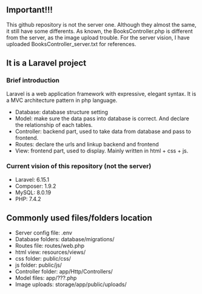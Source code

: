 ## Important!!!
This github repository is not the server one.
Although they almost the same, it still have some differents.
As known, the BooksController.php is different from the server, as the image upload trouble. For the server vision, I have uploaded BooksController_server.txt for references.

## It is a Laravel project

### Brief introduction
Laravel is a web application framework with expressive, elegant syntax. It is a MVC architecture pattern in php language.

- Database: database structure setting
- Model: make sure the data pass into database is correct. And declare the relationship of each tables.
- Controller: backend part, used to take data from database and pass to frontend.
- Routes: declare the urls and linkup backend and frontend
- View: frontend part, used to display. Mainly written in html + css + js.

### Current vision of this repository (not the server)
- Laravel: 6.15.1
- Composer: 1.9.2
- MySQL: 8.0.19
- PHP: 7.4.2

## Commonly used files/folders location

- Server config file: .env
- Database folders: database/migrations/
- Routes file: routes/web.php
- html view: resources/views/
- css folder: public/css/
- js folder: public/js/
- Controller folder: app/Http/Controllers/
- Model files: app/???.php
- Image uploads: storage/app/public/uploads/
